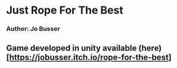 # Just Rope For The Best
### Author: Jo Busser

## Game developed in unity available (here)[https://jobusser.itch.io/rope-for-the-best]
